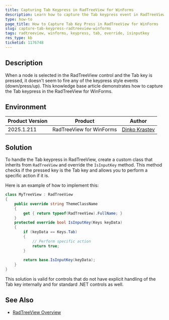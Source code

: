 ```yaml
---
title: Capturing Tab Keypress in RadTreeView for WinForms
description: Learn how to capture the Tab keypress event in RadTreeView for WinForms by overriding the IsInputKey method.
type: how-to
page_title: How to Capture Tab Key Press in RadTreeView for WinForms
slug: capture-tab-keypress-radtreeview-winforms
tags: radtreeview, winforms, keypress, tab, override, isinputkey
res_type: kb
ticketid: 1176748
---
```


## Description
When a node is selected in the RadTreeView control and the Tab key is pressed, it doesn't seem to fire any of the keypress style events (down/press/up). This knowledge base article demonstrates how to capture the Tab keypress in the RadTreeView for WinForms. 

## Environment

|Product Version|Product|Author|
|----|----|----|
|2025.1.211|RadTreeView for WinForms|[Dinko Krastev](https://www.telerik.com/blogs/author/dinko-krastev)|

## Solution
To handle the Tab keypress in RadTreeView, create a custom class that inherits from `RadTreeView` and override the `IsInputKey` method. This method checks if the pressed key is the Tab key and allows you to perform a specific action if it is.

Here is an example of how to implement this:

````C#
class MyTreeView : RadTreeView
{
    public override string ThemeClassName
    {
        get { return typeof(RadTreeView).FullName; }
    }
    protected override bool IsInputKey(Keys keyData)
    {
        if (keyData == Keys.Tab)
        {
            // Perform specific action
            return true;
        }
  
        return base.IsInputKey(keyData);
    }
}
````

This solution is valid for controls that do not have explicit handling of the Tab key internally and for standard .NET controls as well.

## See Also

* [RadTreeView Overview](https://docs.telerik.com/devtools/winforms/controls/treeview/treeview)
